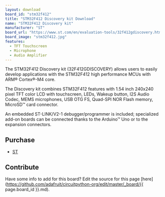 ```yaml
---
layout: download
board_id: "stm32f412"
title: "STM32F412 Discovery kit Download"
name: "STM32F412 Discovery kit"
manufacturer: "ST"
board_url: "https://www.st.com/en/evaluation-tools/32f412gdiscovery.html"
board_image: "stm32f412.jpg"
features:
  - TFT Touchscreen
  - Microphone
  - Audio Amplifier
---
```


The STM32F412 Discovery kit (32F412GDISCOVERY) allows users to easily develop applications with the STM32F412 high performance MCUs with ARM® Cortex®-M4 core.

The Discovery kit combines STM32F412 features with 1.54 inch 240x240 pixel TFT color LCD with touchscreen, LEDs, Wakeup button, I2S Audio Codec, MEMS microphones, USB OTG FS, Quad-SPI NOR Flash memory, MicroSD™ card connector.

An embedded ST-LINK/V2-1 debugger/programmer is included; specialized add-on boards can be connected thanks to the Arduino™ Uno or to the expansion connectors.

## Purchase
* [ST](https://www.st.com/en/evaluation-tools/32f412gdiscovery.html)

## Contribute

Have some info to add for this board? Edit the source for this page [here](https://github.com/adafruit/circuitpython-org/edit/master/_board/{{ page.board_id }}.md).
